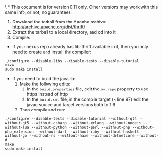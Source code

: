 \ * This document is for version 0.11 only. Other versions may work with this same info, or not, no guarantees.

1. Download the tarball from the Apache archive: http://archive.apache.org/dist/thrift/
2. Extract the tarball to a local directory, and cd into it.
3. Compile:
  - If your nexus repo already has lib-thrift available in it, then you only need to create and install the compiler:
```shell
./configure --disable-libs --disable-tests --disable-tutorial
make
sudo make install
```
  - If you need to build the java lib:
	1. Make the following edits:
		1. In the `build.properties` file, edit the `mv.repo` property to use https instead of http
		2. In the `build.xml` file, in the compile target (~ line 97) edit the javac source and target versions both to 1.6
	2. Then compile and run:
```shell
./configure --disable-tests --disable-tutorial --without-qt4 --without-qt5 --without-csharp --without-erlang --without-nodejs --without-lua --without-python --without-perl --without-php --without-php_extension --without-dart --without-ruby --without-haskell --without-go --without-rs --without-haxe --without-dotnetcore --without-d
make
sudo make install
```
